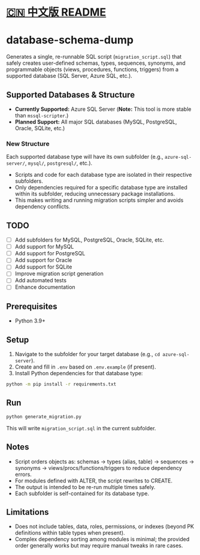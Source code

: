 # [🇨🇳 中文版 README](README_CN.md)
# database-schema-dump

Generates a single, re-runnable SQL script (`migration_script.sql`) that safely creates user-defined schemas, types, sequences, synonyms, and programmable objects (views, procedures, functions, triggers) from a supported database (SQL Server, Azure SQL, etc.).

## Supported Databases & Structure

- **Currently Supported:** Azure SQL Server (**Note:** This tool is more stable than `mssql-scripter`.)
- **Planned Support:** All major SQL databases (MySQL, PostgreSQL, Oracle, SQLite, etc.)

### New Structure

Each supported database type will have its own subfolder (e.g., `azure-sql-server/`, `mysql/`, `postgresql/`, etc.).

- Scripts and code for each database type are isolated in their respective subfolders.
- Only dependencies required for a specific database type are installed within its subfolder, reducing unnecessary package installations.
- This makes writing and running migration scripts simpler and avoids dependency conflicts.

## TODO

- [ ] Add subfolders for MySQL, PostgreSQL, Oracle, SQLite, etc.
- [ ] Add support for MySQL
- [ ] Add support for PostgreSQL
- [ ] Add support for Oracle
- [ ] Add support for SQLite
- [ ] Improve migration script generation
- [ ] Add automated tests
- [ ] Enhance documentation
## Prerequisites
- Python 3.9+
## Setup
1. Navigate to the subfolder for your target database (e.g., `cd azure-sql-server`).
2. Create and fill in `.env` based on `.env.example` (if present).
3. Install Python dependencies for that database type:

```bash
python -m pip install -r requirements.txt
```

## Run
```bash
python generate_migration.py
```
This will write `migration_script.sql` in the current subfolder.

## Notes
- Script orders objects as: schemas → types (alias, table) → sequences → synonyms → views/procs/functions/triggers to reduce dependency errors.
- For modules defined with ALTER, the script rewrites to CREATE.
- The output is intended to be re-run multiple times safely.
- Each subfolder is self-contained for its database type.

## Limitations
- Does not include tables, data, roles, permissions, or indexes (beyond PK definitions within table types when present).
- Complex dependency sorting among modules is minimal; the provided order generally works but may require manual tweaks in rare cases.
